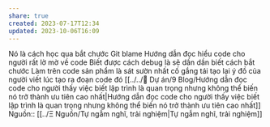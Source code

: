 ```yaml
---
share: true
created: 2023-07-17T12:34
updated: 2023-10-06T16:09
---
```

Nó là cách học qua bắt chước
Git blame
Hướng dẫn đọc hiểu code cho người rất lờ mờ về code
Biết được cách debug là sẽ dần dần biết cách bắt chước
Làm trên code sản phẩm là sát sườn nhất
cố gắng tái tạo lại ý đồ của người viết lúc tạo ra đoạn code đó
[[../../📐 Dự án/9 Blog/Hướng dẫn đọc code cho người thấy việc biết lập trình là quan trọng nhưng không thể biến nó trở thành ưu tiên cao nhất|Hướng dẫn đọc code cho người thấy việc biết lập trình là quan trọng nhưng không thể biến nó trở thành ưu tiên cao nhất]]
Nguồn:: [[../Ξ Nguồn/Tự ngẫm nghĩ, trải nghiệm|Tự ngẫm nghĩ, trải nghiệm]]
